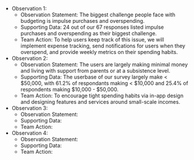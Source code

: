 * Observation 1:
  * Observation Statement: The biggest challenge people face with budgeting is impulse purchases and overspending.
  * Supporting Data: 24 out of our 67 responses listed impulse purchases and overspending as their biggest challenge.
  * Team Action: To help users keep track of this issue, we will implement expense tracking, send notifications for users when they overspend, and provide weekly metrics on their spending habits.
* Observation 2:
  * Observation Statement: The users are largely making minimal money and living with support from parents or at a subsistence level.
  * Supporting Data: The userbase of our survey largely make < $50,000, with 61.2% of respondants making < $10,000 and 25.4% of respondents making $10,000 - $50,000.
  * Team Action: To encourage tight spending habits via in-app design and designing features and services around small-scale incomes.
* Observation 3:
  * Observation Statement:
  * Supporting Data:
  * Team Action:
* Observation 4:
  * Observation Statement:
  * Supporting Data:
  * Team Action:
